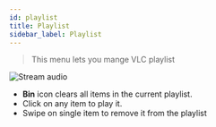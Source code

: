 ```yaml
---
id: playlist
title: Playlist
sidebar_label: Playlist
---
```


> This menu lets you mange VLC playlist

<div class="row">
  <div class="col">
    <img src="/img/playlist.jpeg" alt="Stream audio"></img>
  </div>
  <div class="col">
    <ul>
      <li><b>Bin</b> icon clears all items in the current playlist.</li>
      <li>Click on any item to play it.</li>
      <li>Swipe on single item to remove it from the playlist</li>
    </ul>
  </div>
</div>